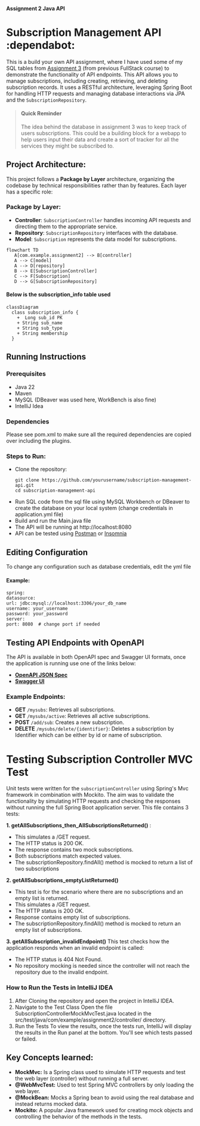 #### Assignment 2 Java API
# Subscription Management API :dependabot:
This is a build your own API assignment, where I have used some of my SQL tables from [Assignment 3](https://github.com/laila-sb/CFG-Assignment3) (from previous FullStack course) to demonstrate the functionality of API endpoints.
This API allows you to manage subscriptions, including creating, retrieving, and deleting subscription records. It uses a RESTful architecture, leveraging Spring Boot for handling HTTP requests and managing database interactions via JPA and the `SubscriptionRepository`.


> #### Quick Reminder
>The idea behind the database in assignment 3 was to keep track of users subscriptions. This could be a building block for a webapp to help users input their data and create a sort of tracker for all the services they might be subscribed to.


## Project Architecture:

This project follows a **Package by Layer** architecture, organizing the codebase by technical responsibilities rather than by features. Each layer has a specific role:

### Package by Layer:

- **Controller**: `SubscriptionController` handles incoming API requests and directing them to the appropriate service.
- **Repository**: `SubscriptionRepository` interfaces with the database.
- **Model**: `Subscription` represents the data model for subscriptions.

```mermaid
flowchart TD
   A[com.example.assignment2] --> B[controller]
   A --> C[model]
   A --> D[repository]
   B --> E[SubscriptionController]
   C --> F[Subscription]
   D --> G[SubscriptionRepository]
```

#### Below is the subscription_info table used
```mermaid
classDiagram
  class subscription_info {
    +  Long sub_id PK
    + String sub_name
    + String sub_type
    + String membership
  }
```

## Running Instructions

### Prerequisites
- Java 22
- Maven
- MySQL (DBeaver was used here, WorkBench is also fine)
- IntelliJ Idea

### Dependencies
Please see pom.xml to make sure all the required dependencies are copied over including the plugins.

### Steps to Run:
- Clone the repository:
   ```
   git clone https://github.com/yourusername/subscription-management-api.git
   cd subscription-management-api
- Run SQL code from the sql file using MySQL Workbench or DBeaver to create the database on your local system (change credentials in application.yml file)
- Build and run the Main.java file
- The API will be running at http://localhost:8080
- API can be tested using [Postman](https://www.postman.com/) or [Insomnia](https://insomnia.rest/)


## Editing Configuration
To change any configuration such as database credentials, edit the yml file


#### **Example:**
```
spring:
datasource:
url: jdbc:mysql://localhost:3306/your_db_name
username: your_username
password: your_password
server:
port: 8080  # change port if needed
```


## Testing API Endpoints with OpenAPI

The API is available in both OpenAPI spec and Swagger UI formats, once the application is running use one of the links below:

- [**OpenAPI JSON Spec**](http://localhost:8080/v3/api-docs)
- [**Swagger UI**](http://localhost:8080/swagger-ui.html)

### Example Endpoints:
- **GET** `/mysubs`: Retrieves all subscriptions.
- **GET** `/mysubs/active`: Retrieves all active subscriptions.
- **POST** `/add/sub`: Creates a new subscription.
- **DELETE** `/mysubs/delete/{identifier}`: Deletes a subscription by Identifier which can be either by id or name of subscription.


# Testing Subscription Controller MVC Test

Unit tests were written for the `subscriptionController` using Spring's Mvc framework in combination with Mockito. The aim was to validate the
functionality by simulating HTTP requests and checking the responses without running the full Spring Boot application server.
This file contains 3 tests:


**1. getAllSubscriptions_then_AllSubscriptionsReturned()** : 
- This simulates a /GET request.
- The HTTP status is 200 OK.
- The response contains two mock subscriptions.
- Both subscriptions match expected values.
- The subscriptionRepository.findAll() method is mocked to return a list of two subscriptions

**2. getAllSubscriptions_emptyListReturned()**
- This test is for the scenario where there are no subscriptions and an empty list is returned.
- This simulates a /GET request.
- The HTTP status is 200 OK.
-  Response contains empty list of subscriptions.
- The subscriptionRepository.findAll() method is mocked to return an empty list of subscriptions.

**3. getAllSubscription_invalidEndpoint()**
   This test checks how the application responds when an invalid endpoint is called:

- The HTTP status is 404 Not Found.
- No repository mocking is needed since the controller will not reach the repository due to the invalid endpoint.



### How to Run the Tests in IntelliJ IDEA
1. After Cloning the repository and open the project in IntelliJ IDEA.
2. Navigate to the Test Class
   Open the file SubscriptionControllerMockMvcTest.java located in the src/test/java/com/example/assignment2/controller/ directory.
3. Run the Tests
   To view the results, once the tests run, IntelliJ will display the results in the Run panel at the bottom. 
You'll see which tests passed or failed.



## Key Concepts learned:
- **MockMvc:** Is a Spring class used to simulate HTTP requests and test the web layer (controller) without running a full server.
- **@WebMvcTest:** Used to test Spring MVC controllers by only loading the web layer.
- **@MockBean:** Mocks a Spring bean to avoid using the real database and instead returns mocked data.
- **Mockito:** A popular Java framework used for creating mock objects and controlling the behavior of the methods in the tests.
